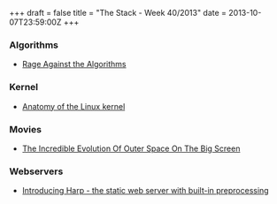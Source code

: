 +++
draft = false
title = "The Stack - Week 40/2013"
date = 2013-10-07T23:59:00Z
+++



### Algorithms

 - [Rage Against the Algorithms][Rageagainstthealgorithmsnicholasdiakopoulostheatlantic]

[Rageagainstthealgorithmsnicholasdiakopoulostheatlantic]: http://www.theatlantic.com/technology/archive/2013/10/rage-against-the-algorithms/280255/


### Kernel

 - [Anatomy of the Linux kernel][Anatomyofthelinuxkernel]

[Anatomyofthelinuxkernel]: http://www.ibm.com/developerworks/linux/library/l-linux-kernel/?ce=ism0070&ct=is&cmp=ibmsocial&cm=h&cr=crossbrand&ccy=us


### Movies

 - [The Incredible Evolution Of Outer Space On The Big Screen][Theincredibleevolutionofouterspaceonthebigscreenbusinessinsider]

[Theincredibleevolutionofouterspaceonthebigscreenbusinessinsider]: http://www.businessinsider.com/the-incredible-evolution-of-outer-space-on-the-big-screen-2013-10?op=1


### Webservers

 - [Introducing Harp - the static web server with built-in preprocessing][Introducingharpthestaticwebserverwithbuiltinpreprocessing]

[Introducingharpthestaticwebserverwithbuiltinpreprocessing]: http://sintaxi.com/introducing-harp
